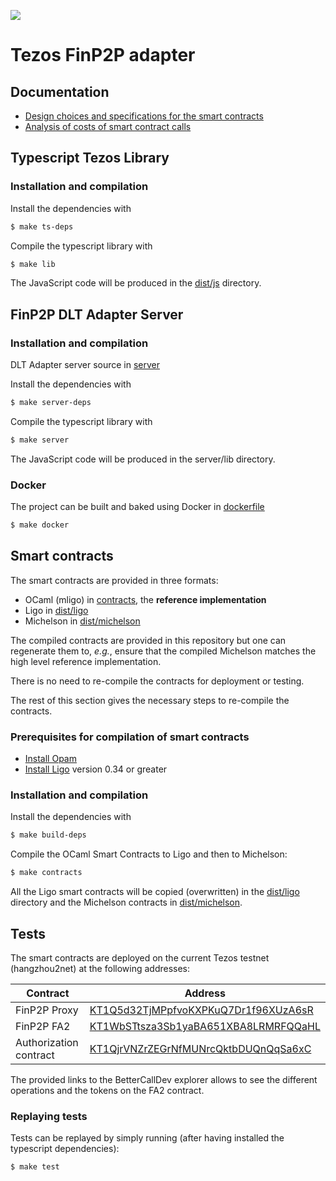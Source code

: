 ![](https://github.com/owneraio/finp2p-tezos-adapter/actions/workflows/test-ts-lib.yml/badge.svg)

# Tezos FinP2P adapter

## Documentation

- [Design choices and specifications for the smart contracts](specs/design.md)
- [Analysis of costs of smart contract calls](specs/cost_analysis.md)

## Typescript Tezos Library

### Installation and compilation

Install the dependencies with

```bash
$ make ts-deps
```

Compile the typescript library with

```bash
$ make lib
```

The JavaScript code will be produced in the [dist/js](dist/js) directory.

## FinP2P DLT Adapter Server

### Installation and compilation

DLT Adapter server source in [server](server)

Install the dependencies with

```bash
$ make server-deps
```

Compile the typescript library with

```bash
$ make server
```

The JavaScript code will be produced in the server/lib directory.

### Docker
The project can be built and baked using Docker in [dockerfile](build/Dockerfile)

```bash
$ make docker
```

## Smart contracts

The smart contracts are provided in three formats:

- OCaml (mligo) in [contracts](contracts), the **reference implementation**
- Ligo in [dist/ligo](dist/ligo)
- Michelson in [dist/michelson](dist/michelson)

The compiled contracts are provided in this repository but one can regenerate
them to, _e.g._, ensure that the compiled Michelson matches the high level
reference implementation.

There is no need to re-compile the contracts for deployment or testing.

The rest of this section gives the necessary steps to re-compile the contracts.

### Prerequisites for compilation of smart contracts

- [Install Opam](https://opam.ocaml.org/doc/Install.html)
- [Install Ligo](https://ligolang.org/docs/intro/installation) version 0.34 or greater

### Installation and compilation

Install the dependencies with

```bash
$ make build-deps
```

Compile the OCaml Smart Contracts to Ligo and then to Michelson:

```bash
$ make contracts
```

All the Ligo smart contracts will be copied (overwritten) in the
[dist/ligo](dist/ligo) directory and the Michelson contracts in
[dist/michelson](dist/michelson).

## Tests

The smart contracts are deployed on the current Tezos testnet (hangzhou2net) at
the following addresses:

Contract | Address
---|---
FinP2P Proxy | [KT1Q5d32TjMPpfvoKXPKuQ7Dr1f96XUzA6sR](https://better-call.dev/hangzhou2net/KT1Q5d32TjMPpfvoKXPKuQ7Dr1f96XUzA6sR)
FinP2P FA2 | [KT1WbSTtsza3Sb1yaBA651XBA8LRMRFQQaHL](https://better-call.dev/hangzhou2net/KT1WbSTtsza3Sb1yaBA651XBA8LRMRFQQaHL)
Authorization contract | [KT1QjrVNZrZEGrNfMUNrcQktbDUQnQqSa6xC](https://better-call.dev/hangzhou2net/KT1QjrVNZrZEGrNfMUNrcQktbDUQnQqSa6xC)

The provided links to the BetterCallDev explorer allows to see the different
operations and the tokens on the FA2 contract.

### Replaying tests

Tests can be replayed by simply running (after having installed the typescript
dependencies):

```bash
$ make test
```
